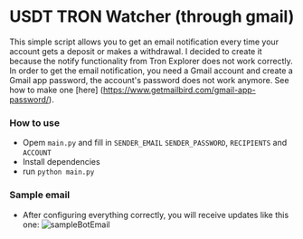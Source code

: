 # USDT TRON Watcher (through gmail)

This simple script allows you to get an email notification every time your account gets a deposit or makes a withdrawal. I decided to create it because the notify functionality from Tron Explorer does not work correctly. In order to get the email notification, you need a Gmail account and create a Gmail app password, the account's password does not work anymore. See how to make one [here] (https://www.getmailbird.com/gmail-app-password/).

### How to use
- Opem `main.py` and fill in `SENDER_EMAIL` `SENDER_PASSWORD`, `RECIPIENTS` and `ACCOUNT`
- Install dependencies
- run `python main.py`

### Sample email
- After configuring everything correctly, you will receive updates like this one:
![sampleBotEmail](https://user-images.githubusercontent.com/43336371/236694054-769378a3-c70e-4e3f-977b-d336cf2432fb.png)